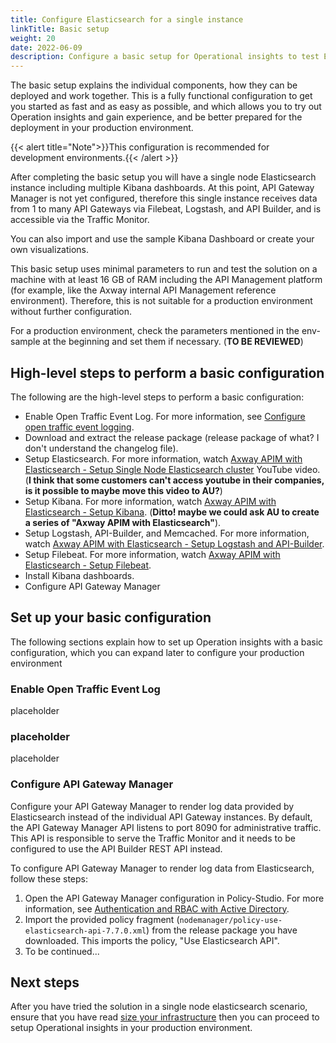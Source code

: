 ```yaml
---
title: Configure Elasticsearch for a single instance
linkTitle: Basic setup
weight: 20
date: 2022-06-09
description: Configure a basic setup for Operational insights to test Elasticsearch in a single instance and get prepare for a deployment in production later.
---
```


The basic setup explains the individual components, how they can be deployed and work together. This is a fully functional configuration to get you started as fast and as easy as possible, and which allows you to try out Operation insights and gain experience, and be better prepared for the deployment in your production environment.

{{< alert title="Note">}}This configuration is recommended for development environments.{{< /alert >}}

After completing the basic setup you will have a single node Elasticsearch instance including multiple Kibana dashboards. At this point, API Gateway Manager is not yet configured, therefore this single instance receives data from 1 to many API Gateways via Filebeat, Logstash, and API Builder, and is accessible via the Traffic Monitor.

You can also import and use the sample Kibana Dashboard or create your own visualizations.

This basic setup uses minimal parameters to run and test the solution on a machine with at least 16 GB of RAM including the API Management platform (for example, like the Axway internal API Management reference environment). Therefore, this is not suitable for a production environment without further configuration.

For a production environment, check the parameters mentioned in the env-sample at the beginning and set them if necessary. (**TO BE REVIEWED**)

## High-level steps to perform a basic configuration

The following are the high-level steps to perform a basic configuration:

* Enable Open Traffic Event Log. For more information, see [Configure open traffic event logging](/docs/apim_administration/apigtw_admin/admin_open_logging#configure-open-traffic-event-logging).
* Download and extract the release package (release package of what? I don't understand the changelog file).
* Setup Elasticsearch. For more information, watch [Axway APIM with Elasticsearch - Setup Single Node Elasticsearch cluster](https://www.youtube.com/watch?v=x-OdAdV2N7I) YouTube video. (**I think that some customers can't access youtube in their companies, is it possible to maybe move this video to AU?**)
* Setup Kibana. For more information, watch [Axway APIM with Elasticsearch - Setup Kibana](https://www.youtube.com/watch?v=aLODAuXDMzY). (**Ditto! maybe we could ask AU to create a series of "Axway APIM with Elasticsearch"**).
* Setup Logstash, API-Builder, and Memcached. For more information, watch [Axway APIM with Elasticsearch - Setup Logstash and API-Builder](https://www.youtube.com/watch?v=lnSjF2tUS8Y).
* Setup Filebeat. For more information, watch [Axway APIM with Elasticsearch - Setup Filebeat](https://www.youtube.com/watch?v=h0AdztZ2bSE).
* Install Kibana dashboards.
* Configure API Gateway Manager

## Set up your basic configuration

The following sections explain how to set up Operation insights with a basic configuration, which you can expand later to configure your production environment

### Enable Open Traffic Event Log

placeholder

### placeholder

placeholder

### Configure API Gateway Manager

Configure your API Gateway Manager to render log data provided by Elasticsearch instead of the individual API Gateway instances. By default, the API Gateway Manager API listens to port 8090 for administrative traffic. This API is responsible to serve the Traffic Monitor and it needs to be configured to use the API Builder REST API instead.

To configure API Gateway Manager to render log data from Elasticsearch, follow these steps:

1. Open the API Gateway Manager configuration in Policy-Studio. For more information, see [Authentication and RBAC with Active Directory](/docs/apim_administration/apigtw_admin/general_rbac_ad_ldap/#use-the-ldap-policy-to-protect-management-services).
2. Import the provided policy fragment (`nodemanager/policy-use-elasticsearch-api-7.7.0.xml`) from the release package you have downloaded. This imports the policy, "Use Elasticsearch API".
3. To be continued...

## Next steps

After you have tried the solution in a single node elasticsearch scenario, ensure that you have read [size your infrastructure](/docs/amplify_analytics/op_insights_infra_size) then you can proceed to setup Operational insights in your production environment.